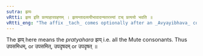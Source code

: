 ```yaml
---
sutra: झयः
vRtti: झय इति प्रत्याहारग्रहणम् । झयन्तादव्ययीभावादन्यतरस्यां टच् प्रत्ययो भवति ॥
vRtti_eng: "The affix _tach_ comes optionally after an _Avyayibhava_ compound ending in a letter of _jhay_ class (a mute letter)."
---
```

The झय् here means the _pratyahara_ झय् i.e. all the Mute consonants. Thus उपसमिधम्, or उपसमित्, उपदृषदम् or उपदृषत् ॥
